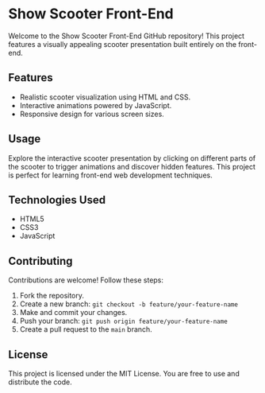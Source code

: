 # Show Scooter Front-End

Welcome to the Show Scooter Front-End GitHub repository! This project features a visually appealing scooter presentation built entirely on the front-end.

## Features

- Realistic scooter visualization using HTML and CSS.
- Interactive animations powered by JavaScript.
- Responsive design for various screen sizes.


## Usage

Explore the interactive scooter presentation by clicking on different parts of the scooter to trigger animations and discover hidden features. This project is perfect for learning front-end web development techniques.

## Technologies Used

- HTML5
- CSS3
- JavaScript

## Contributing

Contributions are welcome! Follow these steps:

1. Fork the repository.
2. Create a new branch: `git checkout -b feature/your-feature-name`
3. Make and commit your changes.
4. Push your branch: `git push origin feature/your-feature-name`
5. Create a pull request to the `main` branch.

## License

This project is licensed under the MIT License. You are free to use and distribute the code.


